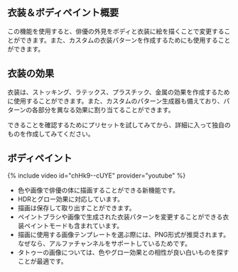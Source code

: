 ## 衣装＆ボディペイント概要
この機能を使用すると、俳優の外見をボディと衣装に絵を描くことで変更することができます。また、カスタムの衣装パターンを作成するためにも使用することができます。

## 衣装の効果
衣装は、ストッキング、ラテックス、プラスチック、金属の効果を作成するために使用することができます。また、カスタムのパターン生成器も備えており、パターンの各部分を異なる効果に割り当てることができます。

できることを確認するためにプリセットを試してみてから、詳細に入って独自のものを作成してみてください。

## ボディペイント
{% include video id="chHk9--cUYE" provider="youtube" %}
* 色や画像で俳優の体に描画することができる新機能です。
* HDRとグロー効果に対応しています。
* 描画は保存して取り出すことができます。
* ペイントブラシや画像で生成された衣装パターンを変更することができる衣装ペイントモードも含まれています。
* 描画に使用する画像テンプレートを選ぶ際には、PNG形式が推奨されます。なぜなら、アルファチャンネルをサポートしているためです。
* タトゥーの画像については、色やグロー効果との相性が良い白いものを探すことが最適です。